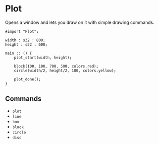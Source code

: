 # Plot

Opens a window and lets you draw on it with simple drawing commands.

```jai
#import "Plot";

width : s32 : 800;
height : s32 : 600;

main :: () {
    plot_start(width, height);

    block(100, 100, 700, 500, colors.red);
    circle(width/2, height/2, 100, colors.yellow);

    plot_done();
}
```


## Commands

* `plot`
* `line`
* `box`
* `block`
* `circle`
* `disc`
